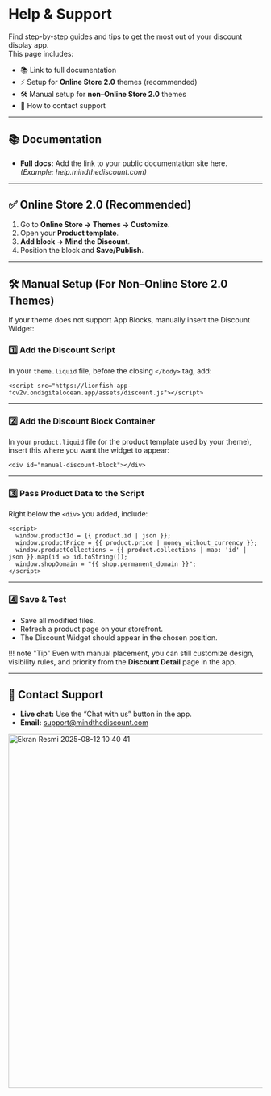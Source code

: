# Help & Support

Find step-by-step guides and tips to get the most out of your discount display app.  
This page includes:
- 📚 Link to full documentation
- ⚡ Setup for **Online Store 2.0** themes (recommended)
- 🛠 Manual setup for **non–Online Store 2.0** themes
- 💬 How to contact support

---

## 📚 Documentation
- **Full docs:** Add the link to your public documentation site here.  
  *(Example: help.mindthediscount.com)*

---

## ✅ Online Store 2.0 (Recommended)
1. Go to **Online Store → Themes → Customize**.
2. Open your **Product template**.
3. **Add block → Mind the Discount**.
4. Position the block and **Save/Publish**.

---

## 🛠 Manual Setup (For Non–Online Store 2.0 Themes)

If your theme does not support App Blocks, manually insert the Discount Widget:

### 1️⃣ Add the Discount Script
In your `theme.liquid` file, before the closing `</body>` tag, add:

```liquid
<script src="https://lionfish-app-fcv2v.ondigitalocean.app/assets/discount.js"></script>
```

---

### 2️⃣ Add the Discount Block Container
In your `product.liquid` file (or the product template used by your theme), insert this where you want the widget to appear:

```liquid
<div id="manual-discount-block"></div>
```

---

### 3️⃣ Pass Product Data to the Script
Right below the `<div>` you added, include:

```liquid
<script>
  window.productId = {{ product.id | json }};
  window.productPrice = {{ product.price | money_without_currency }};
  window.productCollections = {{ product.collections | map: 'id' | json }}.map(id => id.toString());
  window.shopDomain = "{{ shop.permanent_domain }}";
</script>
```

---

### 4️⃣ Save & Test
- Save all modified files.
- Refresh a product page on your storefront.
- The Discount Widget should appear in the chosen position.

!!! note "Tip"
    Even with manual placement, you can still customize design, visibility rules, and priority from the **Discount Detail** page in the app.

---

## 💬 Contact Support
- **Live chat:** Use the “Chat with us” button in the app.
- **Email:** support@mindthediscount.com

<img width="1224" height="701" alt="Ekran Resmi 2025-08-12 10 40 41" src="https://github.com/user-attachments/assets/8e8bc5f3-03de-481f-a4d4-b7235858c7ac" />
